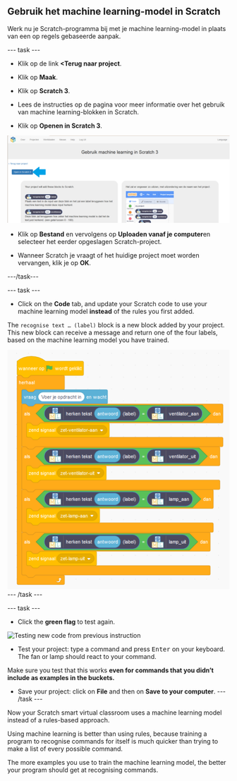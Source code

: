 ## Gebruik het machine learning-model in Scratch

Werk nu je Scratch-programma bij met je machine learning-model in plaats van een op regels gebaseerde aanpak.

\--- task \---
+ Klik op de link **<Terug naar project**.

+ Klik op **Maak**.

+ Klik op **Scratch 3**.

+ Lees de instructies op de pagina voor meer informatie over het gebruik van machine learning-blokken in Scratch.

+ Klik op **Openen in Scratch 3**.

![annotation pointing at Open in scratch 3 button](images/open-scratch-3-annotated.png)

+ Klik op **Bestand** en vervolgens op **Uploaden vanaf je computer**en selecteer het eerder opgeslagen Scratch-project.

+ Wanneer Scratch je vraagt of het huidige project moet worden vervangen, klik je op **OK**.

\---/task\---

\--- task \---

+ Click on the **Code** tab, and update your Scratch code to use your machine learning model **instead** of the rules you first added.

The `recognise text … (label)` block is a new block added by your project. This new block can receive a message and return one of the four labels, based on the machine learning model you have trained.

![New scratch code including new machine learning blocks](images/code-new-blocks.png) \--- /task \---

\--- task \---
+ Click the **green flag** to test again.

![Testing new code from previous instruction](images/test-with-new-blocks-annotated)

+ Test your project: type a command and press <kbd>Enter</kbd> on your keyboard. The fan or lamp should react to your command.

Make sure you test that this works **even for commands that you didn’t include as examples in the buckets.**

+ Save your project: click on **File** and then on **Save to your computer**. \--- /task \---

Now your Scratch smart virtual classroom uses a machine learning model instead of a rules-based approach.

Using machine learning is better than using rules, because training a program to recognise commands for itself is much quicker than trying to make a list of every possible command.

The more examples you use to train the machine learning model, the better your program should get at recognising commands.